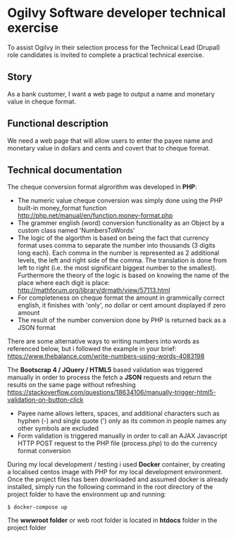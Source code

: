 # Ogilvy Software developer technical exercise

To assist Ogilvy in their selection process for the Technical Lead (Drupal) role candidates is invited to complete a practical technical exercise.

## Story

As a bank customer, I want a web page to output a name and monetary value in cheque format.

## Functional description

We need a web page that will allow users to enter the payee name and monetary value in dollars and cents and covert that to cheque format.

## Technical documentation

The cheque conversion format algrorithm was developed in **PHP**: 
* The numeric value cheque conversion was simply done using the PHP built-in money_format function
http://php.net/manual/en/function.money-format.php
* The grammer english (word) conversion functionality as an Object by a custom class named 'NumbersToWords'
* The logic of the algorthm is based on being the fact that currency format uses comma to separate the number into thousands (3 digits long each). Each comma in the number is represented as 2 additional levels, the left and right side of the comma. The translation is done from left to right (i.e. the most significant biggest number to the smallest). Furthermore the theory of the logic is based on knowing the name of the place where each digit is place:
http://mathforum.org/library/drmath/view/57113.html
* For completeness on cheque format the amount in grammically correct english, it finishes with 'only', no dollar or cent amount displayed if zero amount
* The result of the number conversion done by PHP is returned back as a JSON format

There are some alternative ways to writing numbers into words as referenced below, but i followed the example in your brief:
https://www.thebalance.com/write-numbers-using-words-4083198

The **Bootscrap 4 / JQuery / HTML5** based validation was triggered manually in order to process the fetch a **JSON** requests and return the results on the same page without refreshing
https://stackoverflow.com/questions/18634106/manually-trigger-html5-validation-on-button-click
* Payee name allows letters, spaces, and additional characters such as hyphen (-) and single quote (') only as its common in people names any other symbols are excluded
* Form validation is triggered manually in order to call an AJAX Javascript HTTP POST request to the PHP file (process.php) to do the currency format conversion

During my local development / testing i used **Docker** container, by creating a localised centos image with PHP for my local development environment. Once the project files has been downloaded and assumed docker is already installed, simply run the following command in the root directory of the project folder to have the environment up and running:
```
$ docker-compose up
```

The **wwwroot folder** or web root folder is located in **htdocs** folder in the project folder